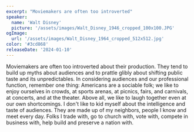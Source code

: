 ```yaml
---
excerpt: "Moviemakers are often too introverted"
speaker:
  name: 'Walt Disney'
  picture: '/assets/images/Walt_Disney_1946_cropped_100x100.JPG'
ogImage:
  url: '/assets/images/Walt_Disney_1964_cropped_512x512.jpg'
color: '#3cd868'
releaseDate: '2024-01-10'
---
```

Moviemakers are often too introverted about their production. They tend to build up myths about audiences and to prattle glibly about shifting public taste and its unpredictables. In considering audiences and our professional function, remember one thing: Americans are a sociable folk; we like to enjoy ourselves in crowds, at sports arenas, at picnics, fairs, and carnivals, at concerts, and at the theater. Above all, we like to laugh together even at our own shortcomings. I don't like to kid myself about the intelligence and taste of audiences. They are made up of my neighbors, people I know and meet every day. Folks I trade with, go to church with, vote with, compete in business with, help build and preserve a nation with.
